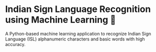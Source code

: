 # Indian Sign Language Recognition using Machine Learning 👋

A Python-based machine learning application to recognize Indian Sign Language (ISL) alphanumeric characters and basic words with high accuracy.
